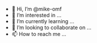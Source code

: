- 👋 Hi, I’m @mike-omf
- 👀 I’m interested in ...
- 🌱 I’m currently learning ...
- 💞️ I’m looking to collaborate on ...
- 📫 How to reach me ...

<!---
mike-omf/mike-omf is a ✨ special ✨ repository because its `README.md` (this file) appears on your GitHub profile.
You can click the Preview link to take a look at your changes.
--->
